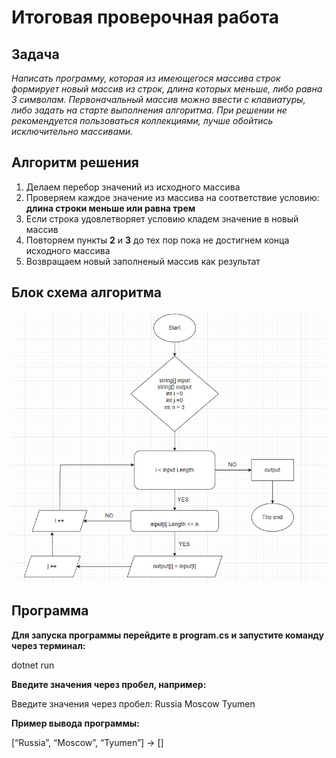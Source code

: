 # Итоговая проверочная работа

## Задача

*Написать программу, которая из имеющегося массива строк формирует новый массив из строк, длина которых меньше, либо равна 3 символам. Первоначальный массив можно ввести с клавиатуры, либо задать на старте выполнения алгоритма. При решении не рекомендуется пользоваться коллекциями, лучше обойтись исключительно массивами.*

## Алгоритм решения

1. Делаем перебор значений из исходного массива
2. Проверяем каждое значение из массива на соответствие условию: **длина строки меньше или равна трем**
3. Если строка удовлетворяет условию кладем значение в новый массив
4. Повторяем пункты **2** и **3** до тех пор пока не достигнем конца исходного массива
5. Возвращаем новый заполненый массив как результат

## Блок схема алгоритма

![Блок схема программы](алгоритм.jpg)

## Программа

**Для запуска программы перейдите в **program.cs** и запустите команду через терминал:**

dotnet run

**Введите значения через пробел, например:**

Введите значения через пробел:  Russia Moscow Tyumen

**Пример вывода программы:**

[“Russia”, “Moscow”, “Tyumen”] → []